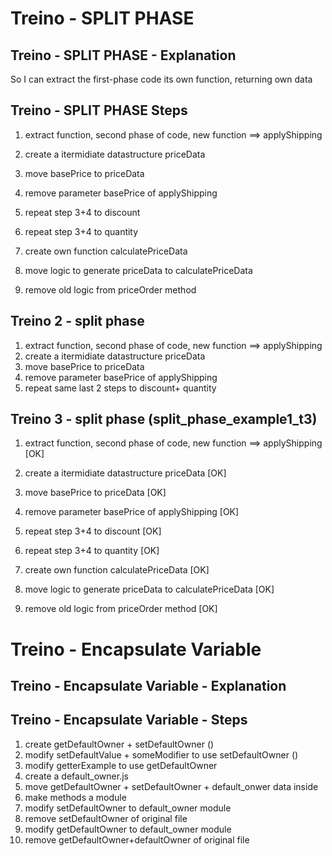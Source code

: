 # Treino - SPLIT PHASE
## Treino - SPLIT PHASE - Explanation
So I can extract the first-phase code its own function, returning own data

## Treino - SPLIT PHASE Steps

1. extract function, second phase of code, new function ==> applyShipping
2. create a itermidiate datastructure priceData
3. move basePrice to priceData
4. remove parameter basePrice of applyShipping
5. repeat step 3+4 to discount
6. repeat step 3+4 to quantity

7. create own function calculatePriceData
8. move logic to generate priceData to calculatePriceData
9. remove old logic from priceOrder method

## Treino 2 - split phase

1. extract function, second phase of code, new function ==> applyShipping
2. create a itermidiate datastructure priceData
3. move basePrice to priceData
4. remove parameter basePrice of applyShipping
5. repeat same last 2 steps to discount+ quantity

## Treino 3 - split phase (split_phase_example1_t3)

1. extract function, second phase of code, new function ==> applyShipping [OK]
2. create a itermidiate datastructure priceData [OK]
3. move basePrice to priceData [OK]
4. remove parameter basePrice of applyShipping [OK]
5. repeat step 3+4 to discount [OK]
6. repeat step 3+4 to quantity [OK]

7. create own function calculatePriceData [OK]
8. move logic to generate priceData to calculatePriceData [OK]
9. remove old logic from priceOrder method [OK]


# Treino - Encapsulate Variable

## Treino - Encapsulate Variable - Explanation


## Treino - Encapsulate Variable - Steps
1. create getDefaultOwner + setDefaultOwner ()
2. modify setDefaultValue + someModifier to use setDefaultOwner ()
3. modify getterExample to use getDefaultOwner
4. create a default_owner.js 
5. move getDefaultOwner + setDefaultOwner + default_onwer data inside
6. make methods a module
7. modify setDefaultOwner to default_owner module
7. remove setDefaultOwner of original file
7. modify getDefaultOwner to default_owner module
7. remove getDefaultOwner+defaultOwner of original file

